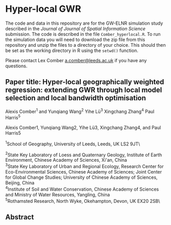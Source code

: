 # Hyper-local GWR
The code and data in this repository are for the GW-ELNR simulation study described in the _Journal of Journal of Spatial
Information Science_ submission. The code is described in the file `Comber_hyperlocal.R`. To run the simulation data you will need to download the zip file from this repository and unzip the files to a directory of your choice. This should then be set as the working directory in R using the `setwd()` function. 

Please contact Lex Comber [a.comber@leeds.ac.uk](a.comber@leeds.ac.uk) if you have any questions.

## Paper title: Hyper-local geographically weighted regression: extending GWR through local model selection and local bandwidth optimisation
Alexis Comber<sup>1</sup> and Yunqiang Wang<sup>2</sup> Yihe Lü<sup>3</sup> Xingchang Zhang<sup>4</sup> Paul Harris<sup>5</sup>

Alexis Comber1, Yunqiang Wang2, Yihe Lü3, Xingchang Zhang4, and Paul Harris5

<sup>1</sup>School of Geography, University of Leeds, Leeds, UK LS2 9JT\

<sup>2</sup>State Key Laboratory of Loess and Quaternary Geology, Institute of Earth Environment, Chinese Academy of Sciences, Xi'an, China\
<sup>3</sup>State Key Laboratory of Urban and Regional Ecology, Research Center for Eco-Environmental Sciences, Chinese Academy of Sciences; Joint Center for Global Change Studies; University of Chinese Academy of Sciences, Beijing, China\
<sup>4</sup>Institute of Soil and Water Conservation, Chinese Academy of Sciences and Ministry of Water Resources, Yangling, China\
<sup>5</sup>Rothamsted Research, North Wyke, Okehampton, Devon, UK EX20 2SB\

## Abstract
